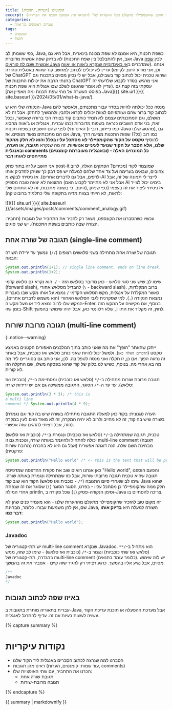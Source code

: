 ```yaml
---
title: קומנטים (הערות, תגובות)
excerpt: לפעמים אני חושב שהקומפיילר מתעלם מכל ההערות שלי (תקראו את הפוסט ותבינו את הבדיחה)
categories:
  - צעדים ראשונים בג'אווה
tags:
  - קומנטים
  - תיעוד
---
```


כפי ששמתן לב, Java, כשפת תכנות, היא אמנם לא שפת מכונה בינארית, אבל היא גם לא בדיוק שפה אנושית מדוברת (אגב, אין להתבלבל בין שפת התכנות Java לבין [שפה אנושית שגם לה קוראים Java](https://he.wikipedia.org/wiki/%D7%92%27%D7%90%D7%95%D7%95%D7%94_(%D7%A9%D7%A4%D7%94)) שמדברים ב[אי באינדונזיה שנקרא ג'אווה או יאווה](https://he.wikipedia.org/wiki/%D7%92%27%D7%90%D7%95%D7%95%D7%94)). אנחנו עדיין לא יכולים לכתוב למחשב קוד שהוא באנגלית טהורה (וכן, אני מודע היטב לקיומו של ChatGPT ושהוא טכנית יכול לכתוב קוד בשבילנו, אבל יש לי נסיון מסוים בתכנות וגם בחנתי הרבה את יכולות התכנות של ChatGPT ואני מרגיש בסדר לקבוע שלדעתי זה עדיין לא אומר שהגענו לשלב שבו אנגלית היא שפת תכנות). עסקתי בזה קצת גם [בפוסט העשרה על מהי שפת תכנות ומה מאפיין את Java]({{ site.url }}{{ site.baseurl }}/2024/05/01/what-is-java/). 

הנקודה שלי היא ש-Java מנסה ככל יכולתה להיות בסדר עבור מתכנתים, ולאפשר להם לכתוב קוד ברור שהם ושותפיהם לצוות יכולים לקרוא ולהבין ולהמשיך לתחזק. אבל זה לא מושלם, וגם המתכנתים עצמם לא תמיד כותבים קוד בצורה הכי ברורה שאפשר, ובכל זאת, בני אדם חושבים כנראה בשפות מדוברות (כמו עברית, אנגלית או ג'אווה מהסוג האינדונזי) לפני שהם חושבים בשפות תכנות (כמו פייתון, רובי ו-Java מהסוג שלנו), גם אם הם מתכנתים מאוד מנוסים. אז Java, כמו רוב (כל?) שפות התכנות מציעה דרך להוסיף **טקסט על הקוד שהקומפיילר לא מסתכל עליו בכלל והוא לא חלק מהקוד שלנו, אלא הסבר על הקוד שנועד לעיניים אנושיות**. זה מה שנקרא **תגובה, או הערה, ובאנגלית comments (ובאנגלית מעוברתת קומנטים) - כל המונחים האלה מתייחסים לאותו דבר**

אני חושב על זה בתור פתק post-it שמוצמד לקוד (מכירים? הפתקים האלה, לרוב צהובים, שבאים בערימה ועל צד אחד שלהם למעלה יש פס דבק כך שניתן להדביק אותו לדפים, אבל גם לדברים אחרים). אז ניסיתי לבקש מ-AI לייצר לי תמונה של זה, אבל התוצאה לא יצאה טובה מספיק (אבל אני לא מתיימר לקבוע האם AI בימינו יכול לצייר היטב, כי בשונה מתכנות, זה לא התחום שלי), אז ניסיתי ליצור את זה בעצמי (כפי שניתן לראות, לא הייתי בצוות מדיה בתקופה שלי כתלמיד ברובוטיקה):

![]({{ site.url }}{{ site.baseurl }}/assets/images/posts/comments/comment_analogy.gif) 

עכשיו כשהסברנו את הקונספט, נשאר רק להכיר את התחביר של תגובות (תחביר: הצורה שבה כותבים בשפת התכנות). יש שני סוגים.

## תגובה של שורה אחת (single-line comment)

תגובה של שורה אחת מתחילה בשני סלאשים רצופים (`//`) ונמשך עד ירידת השורה הבאה:

```java
System.out.println(1+1); // single line comment, ends on line break.
System.out.println(1+2);
```

שימו לב שיש שני סוגי סלאש - כאן מדובר בסלאש הזה - `/`. הוא נקרא גם סלאש קדמי (forward slash), להבדיל מסלאש אחורי (`\` - backward slash). ברוב המקלדות, כאשר המקלדת על אנגלית, מקש הסלאש הקדמי `/` נמצא על אותו מקש שבו בעברית נמצאת הנקודה (`.`). למי שסקרנית לגבי הסלאש האחורי (הוא משמש לדברים אחרים), המקש שלו לרוב נמצא ליד או מעל מקש ה-Enter. בנוסף, אם מקישים על המקש הזה בזמן שה-Shift לחוץ, זה מקליד את התו `|`, שלא רלוונטי כאן, אבל יהיה שימושי בהמשך.

## תגובה מרובת שורות (multi-line comment)

{:.notice--warning}

ייתכן שהאתר "הופך" את מה שאני כותב בתוך המלבנים האפורים הקטנים באמצע טקסט (`הדברים האלה כאן`), ולמשל יכול להיות שאני כותב סלאש ואז כוכבית, אבל באתר זה נראה הפוך. אם כן, זו תקלה ואני מנסה לטפל בה. לכן, אני כותב גם בסוגריים ליד מה מה בא אחרי מה. בנוסף, כשיש לנו בלוק של קוד שהוא בפסקה משלו, שם התקלה הזו לא קורית.

תגובה מרובת שורות מתחילה ב-`/*` (סלאש ואז כוכבית) ומסתיימת ב-`*/` (כוכבית ואז סלאש). עד עד ה-`*/` הסוגר, התגובה ממשיכה גם אם יש ירידות שורה:

```java
System.out.println(3 * 3); /* this is
a multi line
comment */ System.out.println(4 * 9);
```

(הערה סגנונית: בקוד כאן למעלה התגובה מתחילה בשורה שיש בה קוד וגם נגמרת בשורה שיש בה קוד; זה לא מחייב ולרוב לא יהיה המקרה, זה לא מאוד נעים לעין במקרה הזה, אבל רציתי להדגים שזה אפשרי).

טכנית, תגובה שמתחילה ב-`/*`  (סלאש ואז כוכבית) ונגמרת ב-`*/` (כוכבית ואז סלאש) יכולה להתחיל ולהיגמר באותה שורה, וטכנית גם זו multi-line comment (תגובה מרובת שורות) מבחינת השם שלה. הנה דוגמה אפשרית (אבל גם היא לא בהכרח פרקטית):

```java
System.out.println("Hello world" /* <- this is the text that will be printed */);
```

כאן אנחנו רואים שוב את פקודת ההדפסה שמדפיסה "Hello world", והפעם הוספנו תגובה שהיא טכנית תגובה מרובת-שורות, אבל כזו שמתחילה ונגמרת באותה שורה. שימו לב שאחרי סיום התגובה (`*/` - כוכבית ואז סלאש) הקוד הוא שוב קוד Java שהוא חלק ממה שהקומפיילר כן מסתכל עליו - בפרט, הסוגר הסוגר (`)`) שסוגר את זה שנפתח אחרי המילה println, וסימן הנקודה-פסיק (`;`) שכל פקודה ב-Java צריכה להסתיים בו.

זה מקום טוב להזכיר שהקומפיילר מתעלם מההערות שלנו - הוא מעמיד פנים שהן לא שם, אין להן משמעות עבורו. כלומר, מבחינת Java, השורה למעלה היא **בדיוק אותו דבר כמו**:

```java
System.out.println("Hello world");
```

### Javadoc

יש תת-קטגוריה של multi-line comment שנקרא Javadoc. הוא מתחיל ב-`/**` (סלאש ואז שתי כוכביות) ונגמר ב-`*/` (כוכבית ואז סלאש) - שימו לב שזה, ממש בהגדרה, תת-קטגוריה של multi-line comment (כלומר עומד בתנאים). יש לזה שימוש מסוים, אבל נגיע אליו בהמשך. כרגע רציתי רק להגיד שזה קיים - אסביר את זה בהמשך.

```java
/**
Javadoc
*/
```



## באיזו שפה לכתוב תגובות

עברית בתאוריה מותרת בתגובות ב-Java, אבל מערכת ההפעלה או תוכנת עריכת הקוד עשויה לעשות בעיות עם זה. עדיף להתרגל לאנגלית.

{% capture summary %}

# נקודות עיקריות

* הסברנו למה שנרצה לכתוב הסברים באנגלית ליד הקוד שלנו
* ראינו מהן תגובות (עוד שמות: קומנטים, הערות, comments)
* הכרנו את התחביר, עם שתי האופציות שלו:
  * תגובת שורה אחת
  * תגובה מרובת-שורות

{% endcapture %}

<div class="notice">{{ summary | markdownify }}</div>